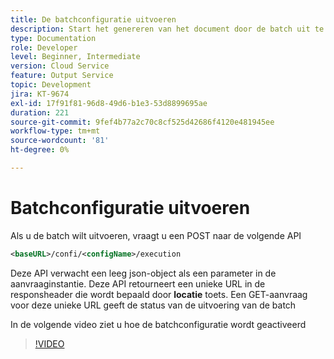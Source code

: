```yaml
---
title: De batchconfiguratie uitvoeren
description: Start het genereren van het document door de batch uit te voeren
type: Documentation
role: Developer
level: Beginner, Intermediate
version: Cloud Service
feature: Output Service
topic: Development
jira: KT-9674
exl-id: 17f91f81-96d8-49d6-b1e3-53d8899695ae
duration: 221
source-git-commit: 9fef4b77a2c70c8cf525d42686f4120e481945ee
workflow-type: tm+mt
source-wordcount: '81'
ht-degree: 0%

---
```


# Batchconfiguratie uitvoeren

Als u de batch wilt uitvoeren, vraagt u een POST naar de volgende API

```xml
<baseURL>/confi/<configName>/execution
```

Deze API verwacht een leeg json-object als een parameter in de aanvraaginstantie.
Deze API retourneert een unieke URL in de responsheader die wordt bepaald door **locatie** toets.
Een GET-aanvraag voor deze unieke URL geeft de status van de uitvoering van de batch

In de volgende video ziet u hoe de batchconfiguratie wordt geactiveerd

>[!VIDEO](https://video.tv.adobe.com/v/340242?quality=12&learn=on)
